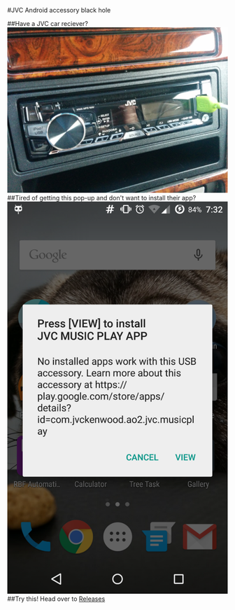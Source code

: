 
#JVC Android accessory black hole

##Have a JVC car reciever?
![Example](photos/im0.jpg)
##Tired of getting this pop-up and don't want to install their app?
![Example](photos/im1.png)
##Try this!
Head over to [Releases](/releases)